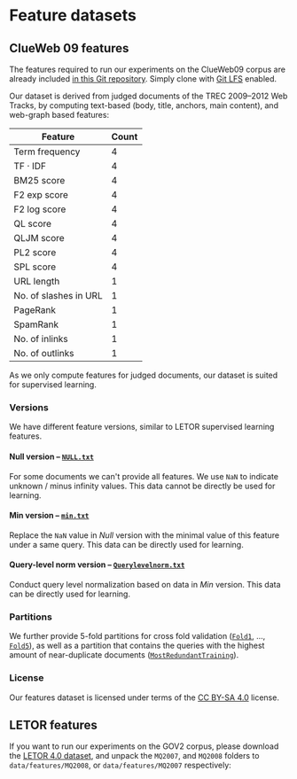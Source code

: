 # Feature datasets

## ClueWeb 09 features

The features required to run our experiments on the ClueWeb09 corpus
are already included [in this Git repository](ClueWeb09).
Simply clone with [Git LFS](https://git-lfs.github.com/) enabled.

Our dataset is derived from  judged documents 
of the TREC 2009–2012 Web Tracks,
by computing text-based (body, title, anchors, main content), and web-graph based features:

| Feature | Count |
|---|---|
| Term frequency | 4 |
| TF · IDF | 4 |
| BM25 score | 4 |
| F2 exp score | 4 |
| F2 log score | 4 |
| QL score | 4 |
| QLJM score | 4 |
| PL2 score | 4 |
| SPL score | 4 |
| URL length | 1 |
| No. of slashes in URL | 1 |
| PageRank | 1 |
| SpamRank | 1 |
| No. of inlinks | 1 |
| No. of outlinks | 1 |

As we only compute features for judged documents, 
our dataset is suited for supervised learning.

### Versions

We have different feature versions,
similar to LETOR supervised learning features.

#### Null version – [`NULL.txt`](ClueWeb09/NULL.txt)
For some documents we can't provide all features.
We use `NaN` to indicate unknown / minus infinity values.
This data cannot be directly be used for learning.

#### Min version – [`min.txt`](ClueWeb09/min.txt)
Replace the `NaN` value in _Null_ version with the minimal value 
of this feature under a same query. 
This data can be directly used for learning.

#### Query-level norm version – [`Querylevelnorm.txt`](ClueWeb09/Querylevelnorm.txt)
Conduct query level normalization based on data in _Min_ version. 
This data can be directly used for learning.

### Partitions
We further provide 5-fold partitions for cross fold validation ([`Fold1`](ClueWeb09/Fold1), …, [`Fold5`](ClueWeb09/Fold5)),
as well as a partition that contains the queries with the highest amount of
near-duplicate documents ([`MostRedundantTraining`](ClueWeb09/MostRedundantTraining)).

### License

Our features dataset is licensed under terms of the [CC BY-SA 4.0](https://creativecommons.org/licenses/by-sa/4.0/) license.

## LETOR features

If you want to run our experiments on the GOV2 corpus, please download the [LETOR 4.0 dataset](https://www.microsoft.com/en-us/research/project/letor-learning-rank-information-retrieval/#!letor-4-0), and unpack the `MQ2007`, and `MQ2008` folders to `data/features/MQ2008`, or `data/features/MQ2007` respectively: